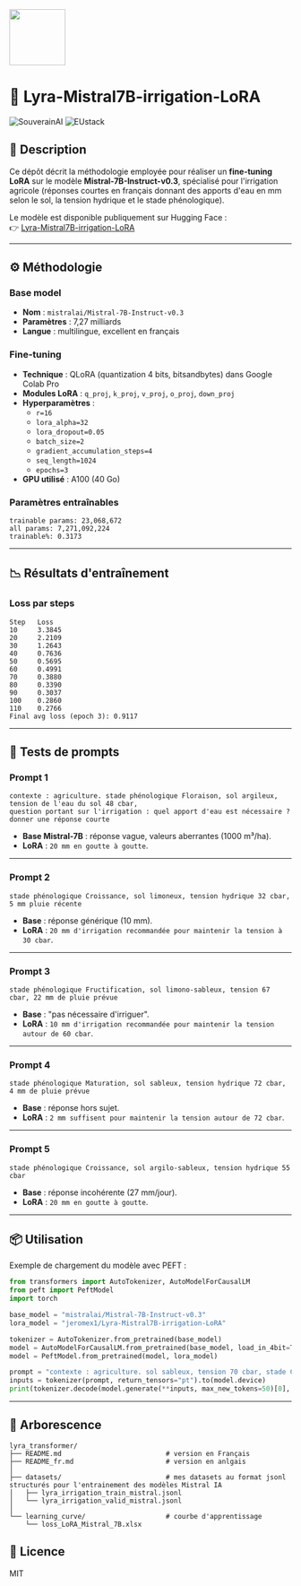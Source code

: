 <img src="https://upload.wikimedia.org/wikipedia/en/c/c3/Flag_of_France.svg" width="100px" height="auto" />


# 🌱 Lyra-Mistral7B-irrigation-LoRA

![SouverainAI](https://img.shields.io/badge/🇫🇷%20SouverainAI-oui-success)
![EUstack](https://img.shields.io/badge/🇪🇺%20EUstack-ready-blue)

## 📌 Description
Ce dépôt décrit la méthodologie employée pour réaliser un **fine-tuning LoRA** sur le modèle **Mistral-7B-Instruct-v0.3**, spécialisé pour l'irrigation agricole (réponses courtes en français donnant des apports d'eau en mm selon le sol, la tension hydrique et le stade phénologique).

Le modèle est disponible publiquement sur Hugging Face :  
👉 [Lyra-Mistral7B-irrigation-LoRA](https://huggingface.co/jeromex1/Lyra-Mistral7B-irrigation-LoRA)

---

## ⚙️ Méthodologie

### Base model
- **Nom** : `mistralai/Mistral-7B-Instruct-v0.3`
- **Paramètres** : 7,27 milliards
- **Langue** : multilingue, excellent en français

### Fine-tuning
- **Technique** : QLoRA (quantization 4 bits, bitsandbytes) dans Google Colab Pro 
- **Modules LoRA** : `q_proj`, `k_proj`, `v_proj`, `o_proj`, `down_proj`
- **Hyperparamètres** :
  - `r=16`
  - `lora_alpha=32`
  - `lora_dropout=0.05`
  - `batch_size=2`
  - `gradient_accumulation_steps=4`
  - `seq_length=1024`
  - `epochs=3`
- **GPU utilisé** : A100 (40 Go)

### Paramètres entraînables
```
trainable params: 23,068,672
all params: 7,271,092,224
trainable%: 0.3173
```

---

## 📉 Résultats d'entraînement

### Loss par steps
```
Step   Loss
10     3.3845
20     2.2109
30     1.2643
40     0.7636
50     0.5695
60     0.4991
70     0.3880
80     0.3390
90     0.3037
100    0.2860
110    0.2766
Final avg loss (epoch 3): 0.9117
```

---

## 🔎 Tests de prompts

### Prompt 1
```
contexte : agriculture. stade phénologique Floraison, sol argileux, tension de l'eau du sol 48 cbar,
question portant sur l'irrigation : quel apport d'eau est nécessaire ? donner une réponse courte
```
- **Base Mistral-7B** : réponse vague, valeurs aberrantes (1000 m³/ha).
- **LoRA** : `20 mm en goutte à goutte`.

---

### Prompt 2
```
stade phénologique Croissance, sol limoneux, tension hydrique 32 cbar, 5 mm pluie récente
```
- **Base** : réponse générique (10 mm).
- **LoRA** : `20 mm d'irrigation recommandée pour maintenir la tension à 30 cbar`.

---

### Prompt 3
```
stade phénologique Fructification, sol limono-sableux, tension 67 cbar, 22 mm de pluie prévue
```
- **Base** : "pas nécessaire d'irriguer".
- **LoRA** : `10 mm d'irrigation recommandée pour maintenir la tension autour de 60 cbar`.

---

### Prompt 4
```
stade phénologique Maturation, sol sableux, tension hydrique 72 cbar, 4 mm de pluie prévue
```
- **Base** : réponse hors sujet.
- **LoRA** : `2 mm suffisent pour maintenir la tension autour de 72 cbar`.

---

### Prompt 5
```
stade phénologique Croissance, sol argilo-sableux, tension hydrique 55 cbar
```
- **Base** : réponse incohérente (27 mm/jour).
- **LoRA** : `20 mm en goutte à goutte`.

---

## 📦 Utilisation

Exemple de chargement du modèle avec PEFT :
```python
from transformers import AutoTokenizer, AutoModelForCausalLM
from peft import PeftModel
import torch

base_model = "mistralai/Mistral-7B-Instruct-v0.3"
lora_model = "jeromex1/Lyra-Mistral7B-irrigation-LoRA"

tokenizer = AutoTokenizer.from_pretrained(base_model)
model = AutoModelForCausalLM.from_pretrained(base_model, load_in_4bit=True, device_map="auto")
model = PeftModel.from_pretrained(model, lora_model)

prompt = "contexte : agriculture. sol sableux, tension 70 cbar, stade Croissance, quel apport d'eau ?"
inputs = tokenizer(prompt, return_tensors="pt").to(model.device)
print(tokenizer.decode(model.generate(**inputs, max_new_tokens=50)[0], skip_special_tokens=True))
```

---
## 💾 Arborescence

```
lyra_transformer/
├── README.md                          # version en Français
├── README_fr.md                       # version en anlgais
│
├── datasets/                          # mes datasets au format jsonl structurés pour l'entrainement des modèles Mistral IA
│   ├── lyra_irrigation_train_mistral.jsonl
│   └── lyra_irrigation_valid_mistral.jsonl
│
└── learning_curve/                    # courbe d'apprentissage
    └── loss_LoRA_Mistral_7B.xlsx

```


## 📜 Licence
MIT
